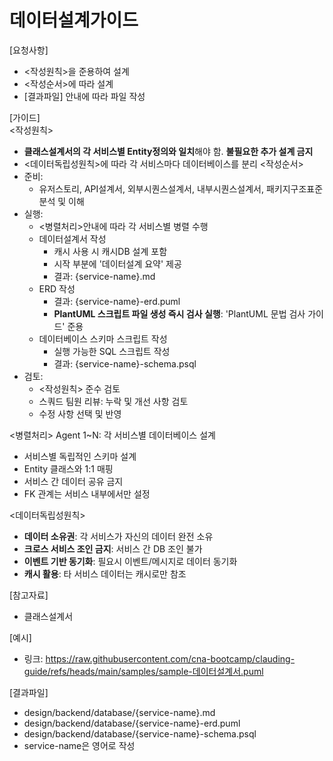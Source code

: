 # 데이터설계가이드 

[요청사항]
- <작성원칙>을 준용하여 설계
- <작성순서>에 따라 설계
- [결과파일] 안내에 따라 파일 작성   

[가이드]  
<작성원칙>
- **클래스설계서의 각 서비스별 Entity정의와 일치**해야 함. **불필요한 추가 설계 금지**
- <데이터독립성원칙>에 따라 각 서비스마다 데이터베이스를 분리
<작성순서>
- 준비:
  - 유저스토리, API설계서, 외부시퀀스설계서, 내부시퀀스설계서, 패키지구조표준 분석 및 이해
- 실행:
  - <병렬처리>안내에 따라 각 서비스별 병렬 수행 
  - 데이터설계서 작성
    - 캐시 사용 시 캐시DB 설계 포함
    - 시작 부분에 '데이터설계 요약' 제공 
    - 결과: {service-name}.md 
  - ERD 작성
    - 결과: {service-name}-erd.puml
    - **PlantUML 스크립트 파일 생성 즉시 검사 실행**: 'PlantUML 문법 검사  가이드' 준용  
  - 데이터베이스 스키마 스크립트 작성 
    - 실행 가능한 SQL 스크립트 작성
    - 결과: {service-name}-schema.psql
- 검토: 
  - <작성원칙> 준수 검토
  - 스쿼드 팀원 리뷰: 누락 및 개선 사항 검토
  - 수정 사항 선택 및 반영  

<병렬처리>
Agent 1~N: 각 서비스별 데이터베이스 설계
  - 서비스별 독립적인 스키마 설계
  - Entity 클래스와 1:1 매핑
  - 서비스 간 데이터 공유 금지
  - FK 관계는 서비스 내부에서만 설정

<데이터독립성원칙>
- **데이터 소유권**: 각 서비스가 자신의 데이터 완전 소유
- **크로스 서비스 조인 금지**: 서비스 간 DB 조인 불가
- **이벤트 기반 동기화**: 필요시 이벤트/메시지로 데이터 동기화
- **캐시 활용**: 타 서비스 데이터는 캐시로만 참조 

[참고자료]
- 클래스설계서

[예시]
- 링크: https://raw.githubusercontent.com/cna-bootcamp/clauding-guide/refs/heads/main/samples/sample-데이터설계서.puml

[결과파일]
- design/backend/database/{service-name}.md
- design/backend/database/{service-name}-erd.puml
- design/backend/database/{service-name}-schema.psql
- service-name은 영어로 작성 
